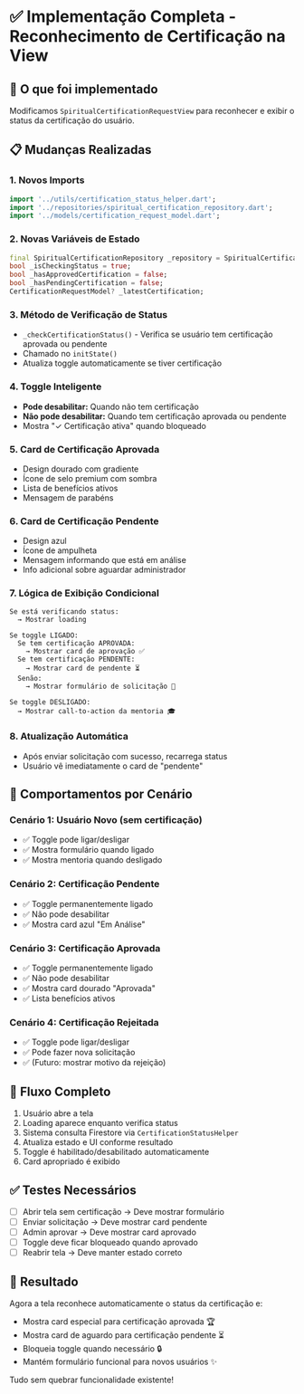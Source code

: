 # ✅ Implementação Completa - Reconhecimento de Certificação na View

## 🎯 O que foi implementado

Modificamos `SpiritualCertificationRequestView` para reconhecer e exibir o status da certificação do usuário.

## 📋 Mudanças Realizadas

### 1. Novos Imports
```dart
import '../utils/certification_status_helper.dart';
import '../repositories/spiritual_certification_repository.dart';
import '../models/certification_request_model.dart';
```

### 2. Novas Variáveis de Estado
```dart
final SpiritualCertificationRepository _repository = SpiritualCertificationRepository();
bool _isCheckingStatus = true;
bool _hasApprovedCertification = false;
bool _hasPendingCertification = false;
CertificationRequestModel? _latestCertification;
```

### 3. Método de Verificação de Status
- `_checkCertificationStatus()` - Verifica se usuário tem certificação aprovada ou pendente
- Chamado no `initState()`
- Atualiza toggle automaticamente se tiver certificação

### 4. Toggle Inteligente
- **Pode desabilitar:** Quando não tem certificação
- **Não pode desabilitar:** Quando tem certificação aprovada ou pendente
- Mostra "✓ Certificação ativa" quando bloqueado

### 5. Card de Certificação Aprovada
- Design dourado com gradiente
- Ícone de selo premium com sombra
- Lista de benefícios ativos
- Mensagem de parabéns

### 6. Card de Certificação Pendente
- Design azul
- Ícone de ampulheta
- Mensagem informando que está em análise
- Info adicional sobre aguardar administrador

### 7. Lógica de Exibição Condicional
```
Se está verificando status:
  → Mostrar loading

Se toggle LIGADO:
  Se tem certificação APROVADA:
    → Mostrar card de aprovação ✅
  Se tem certificação PENDENTE:
    → Mostrar card de pendente ⏳
  Senão:
    → Mostrar formulário de solicitação 📝

Se toggle DESLIGADO:
  → Mostrar call-to-action da mentoria 🎓
```

### 8. Atualização Automática
- Após enviar solicitação com sucesso, recarrega status
- Usuário vê imediatamente o card de "pendente"

## 🎨 Comportamentos por Cenário

### Cenário 1: Usuário Novo (sem certificação)
- ✅ Toggle pode ligar/desligar
- ✅ Mostra formulário quando ligado
- ✅ Mostra mentoria quando desligado

### Cenário 2: Certificação Pendente
- ✅ Toggle permanentemente ligado
- ✅ Não pode desabilitar
- ✅ Mostra card azul "Em Análise"

### Cenário 3: Certificação Aprovada
- ✅ Toggle permanentemente ligado
- ✅ Não pode desabilitar
- ✅ Mostra card dourado "Aprovada"
- ✅ Lista benefícios ativos

### Cenário 4: Certificação Rejeitada
- ✅ Toggle pode ligar/desligar
- ✅ Pode fazer nova solicitação
- ✅ (Futuro: mostrar motivo da rejeição)

## 🔄 Fluxo Completo

1. Usuário abre a tela
2. Loading aparece enquanto verifica status
3. Sistema consulta Firestore via `CertificationStatusHelper`
4. Atualiza estado e UI conforme resultado
5. Toggle é habilitado/desabilitado automaticamente
6. Card apropriado é exibido

## ✅ Testes Necessários

- [ ] Abrir tela sem certificação → Deve mostrar formulário
- [ ] Enviar solicitação → Deve mostrar card pendente
- [ ] Admin aprovar → Deve mostrar card aprovado
- [ ] Toggle deve ficar bloqueado quando aprovado
- [ ] Reabrir tela → Deve manter estado correto

## 🎉 Resultado

Agora a tela reconhece automaticamente o status da certificação e:
- Mostra card especial para certificação aprovada 🏆
- Mostra card de aguardo para certificação pendente ⏳
- Bloqueia toggle quando necessário 🔒
- Mantém formulário funcional para novos usuários ✨

Tudo sem quebrar funcionalidade existente!
